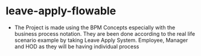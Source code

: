 # leave-apply-flowable

- The Project is made using the BPM Concepts especially with the business process notation. They are been done according to the real life scenario example by taking Leave Apply System. Employee, Manager and HOD as they will be having individual process
